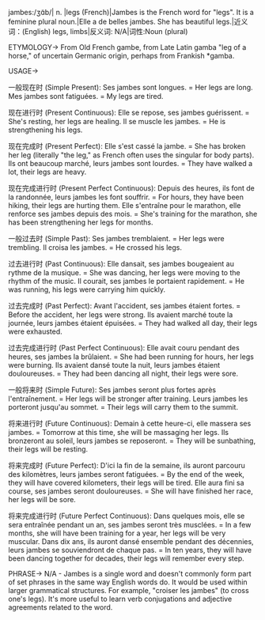 jambes:/ʒɑ̃b/| n. |legs (French)|Jambes is the French word for "legs". It is a feminine plural noun.|Elle a de belles jambes. She has beautiful legs.|近义词：(English) legs, limbs|反义词: N/A|词性:Noun (plural)

ETYMOLOGY->
From Old French gambe, from Late Latin gamba "leg of a horse," of uncertain Germanic origin, perhaps from Frankish *gamba.

USAGE->

一般现在时 (Simple Present):
Ses jambes sont longues. = Her legs are long.
Mes jambes sont fatiguées. = My legs are tired.

现在进行时 (Present Continuous):
Elle se repose, ses jambes guérissent. = She's resting, her legs are healing.
Il se muscle les jambes. = He is strengthening his legs.


现在完成时 (Present Perfect):
Elle s'est cassé la jambe. = She has broken her leg (literally "the leg," as French often uses the singular for body parts).
Ils ont beaucoup marché, leurs jambes sont lourdes. = They have walked a lot, their legs are heavy.

现在完成进行时 (Present Perfect Continuous):
Depuis des heures, ils font de la randonnée, leurs jambes les font souffrir. = For hours, they have been hiking, their legs are hurting them.
Elle s'entraîne pour le marathon, elle renforce ses jambes depuis des mois. = She's training for the marathon, she has been strengthening her legs for months.


一般过去时 (Simple Past):
Ses jambes tremblaient. = Her legs were trembling.
Il croisa les jambes. = He crossed his legs.


过去进行时 (Past Continuous):
Elle dansait, ses jambes bougeaient au rythme de la musique. = She was dancing, her legs were moving to the rhythm of the music.
Il courait, ses jambes le portaient rapidement. = He was running, his legs were carrying him quickly.

过去完成时 (Past Perfect):
Avant l'accident, ses jambes étaient fortes. = Before the accident, her legs were strong.
Ils avaient marché toute la journée, leurs jambes étaient épuisées. = They had walked all day, their legs were exhausted.


过去完成进行时 (Past Perfect Continuous):
Elle avait couru pendant des heures, ses jambes la brûlaient. = She had been running for hours, her legs were burning.
Ils avaient dansé toute la nuit, leurs jambes étaient douloureuses. = They had been dancing all night, their legs were sore.


一般将来时 (Simple Future):
Ses jambes seront plus fortes après l'entraînement. = Her legs will be stronger after training.
Leurs jambes les porteront jusqu'au sommet. = Their legs will carry them to the summit.


将来进行时 (Future Continuous):
Demain à cette heure-ci, elle massera ses jambes. = Tomorrow at this time, she will be massaging her legs.
Ils bronzeront au soleil, leurs jambes se reposeront. = They will be sunbathing, their legs will be resting.


将来完成时 (Future Perfect):
D'ici la fin de la semaine, ils auront parcouru des kilomètres, leurs jambes seront fatiguées. = By the end of the week, they will have covered kilometers, their legs will be tired.
Elle aura fini sa course, ses jambes seront douloureuses. = She will have finished her race, her legs will be sore.


将来完成进行时 (Future Perfect Continuous):
Dans quelques mois, elle se sera entraînée pendant un an, ses jambes seront très musclées. = In a few months, she will have been training for a year, her legs will be very muscular.
Dans dix ans, ils auront dansé ensemble pendant des décennies, leurs jambes se souviendront de chaque pas. = In ten years, they will have been dancing together for decades, their legs will remember every step.



PHRASE->
N/A - Jambes is a single word and doesn't commonly form part of set phrases in the same way English words do.  It would be used within  larger grammatical structures.  For example, "croiser les jambes" (to cross one's legs).  It's more useful to learn verb conjugations and adjective agreements related to the word.
